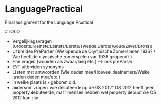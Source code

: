 # LanguagePractical
Final assignment for the Language Practical

#TODO
- Vergelijkingsvragen (Grootste/Kleinste/Laatste/Eerste/Tweede/Derde[/Goud/Zilver/Brons])
- Uitbreiden PreParser (Wie opende de Olympische Zomerspelen 1936? / Wie heeft de olympische zomerspelen van 1936 geopend? )
- Hoe vragen (woorden als zwaar/lang etc.) --> ook preParser
- EVT uitbreiden synonyms
- Lijsten met antwoorden (Wie deden mee/Hoeveel deelnemers/Welke landen deden mee/etc.)
- in welke plaats is x geboren oid.
- andersom vragen: wie debuteerde op de OS 2012? OS 2012 heeft geen property debuteerde, maar mensen hebben wel property debuut die OS 2012 kan zijn.
